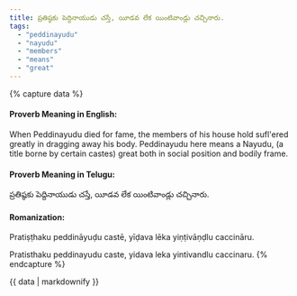 ```yaml
---
title: ప్రతిష్ఠకు పెద్దినాయుడు చస్తే, యీడవ లేక యింటివాండ్లు చచ్చినారు.
tags:
  - "peddinayudu"
  - "nayudu"
  - "members"
  - "means"
  - "great"
---
```


{% capture data %}
#### Proverb Meaning in English:
When Peddinayudu died for fame, the members of his house hold sufl'ered greatly in dragging away his body.
Peddinayudu here means a Nayudu, (a title borne by certain castes) great both in social position and bodily frame.

#### Proverb Meaning in Telugu:
ప్రతిష్ఠకు పెద్దినాయుడు చస్తే, యీడవ లేక యింటివాండ్లు చచ్చినారు.

#### Romanization:
Pratiṣṭhaku peddināyuḍu castē, yīḍava lēka yiṇṭivāṇḍlu caccināru.

Pratisthaku peddinayudu caste, yidava leka yintivandlu caccinaru.
{% endcapture %}

{{ data | markdownify }}


